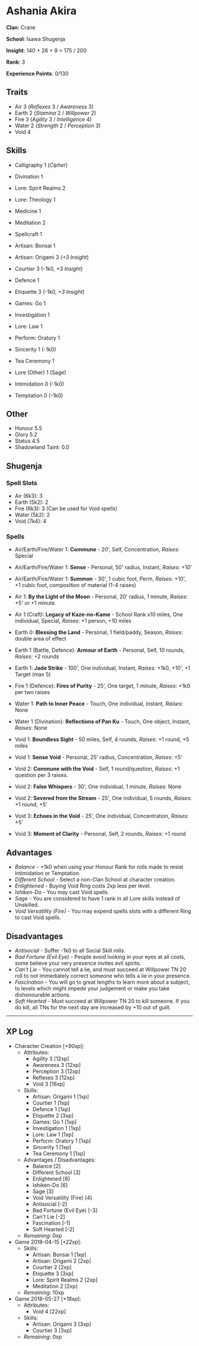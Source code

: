 # Ashania Akira
**Clan**: Crane

**School**: Isawa Shugenja

**Insight**: 140 + 26 + 9 = 175 / 200

**Rank**: 3

**Experience Points**: 0/130

## Traits
+ Air 3 (_Reflexes_ 3 / _Awareness_ 3)
+ Earth 2 (_Stamina_ 2 / _Willpower_ 2)
+ Fire 3 (_Agility_ 3 / _Intelligence_ 4)
+ Water 2 (_Strength_ 2 / _Perception_ 3)
+ Void 4

## Skills
+ Calligraphy 1 (_Cipher_)
+ Divination 1
+ Lore: Spirit Realms 2
+ Lore: Theology 1
+ Medicine 1
+ Meditation 2
+ Spellcraft 1

+ Artisan: Bonsai 1
+ Artisan: Origami 3 (_+3 Insight_)
+ Courtier 3 (-1k0, _+3 Insight_)
+ Defence 1
+ Etiquette 3 (-1k0, _+3 Insight_)
+ Games: Go 1
+ Investigation 1
+ Lore: Law 1
+ Perform: Oratory 1
+ Sincerity 1 (-1k0)
+ Tea Ceremony 1

+ Lore (Other) 1 (Sage)
+ Intimidation 0 (-1k0)
+ Temptation 0 (-1k0)

## Other
+ Honour 5.5
+ Glory 5.2
+ Status 4.5
+ Shadowland Taint: 0.0

## Shugenja
### Spell Slots
+ Air (6k3): 3
+ Earth (5k2): 2
+ Fire (6k3): 3 (Can be used for Void spells)
+ Water (5k2): 2
+ Void (7k4): 4

### Spells
+ Air/Earth/Fire/Water 1: **Commune** - 20', Self, Concentration, _Raises_: Special
+ Air/Earth/Fire/Water 1: **Sense** - Personal, 50' radius, Instant, _Raises_: +10'
+ Air/Earth/Fire/Water 1: **Summon** - 30', 1 cubic foot, Perm, _Raises_: +10', +1 cubic foot, composition of material (1-4 raises)

+ Air 1: **By the Light of the Moon** - Personal, 20' radius, 1 minute, _Raises_: +5' or +1 minute.
+ Air 1 (Craft): **Legacy of Kaze-no-Kame** - School Rank x10 miles, One individual, Special, _Raises_: +1 person, +10 miles

+ Earth 0: **Blessing the Land** - Personal, 1 field/paddy, Season, _Raises_: double area of effect
+ Earth 1 (Battle, Defence): **Armour of Earth** - Personal, Self, 10 rounds, _Raises_: +2 rounds
+ Earth 1: **Jade Strike** - 100', One individual, Instant, _Raises_: +1k0, +10', +1 Target (max 5)

+ Fire 1 (Defence): **Fires of Purity** - 25', One target, 1 minute, _Raises_: +1k0 per two raises

+ Water 1: **Path to Inner Peace** - Touch, One individual, Instant, _Raises_: None
+ Water 1 (Divination): **Reflections of Pan Ku** - Touch, One object, Instant, _Raises_: None

+ Void 1: **Boundless Sight** - 50 miles, Self, 4 rounds, _Raises_: +1 round, +5 miles
+ Void 1: **Sense Void** - Personal, 25' radius, Concentration, _Raises_: +5'
+ Void 2: **Commune with the Void** - Self, 1 round/question, _Raises_: +1 question per 3 raises.
+ Void 2: **False Whispers** - 30', One individual, 1 minute, _Raises_: None
+ Void 2: **Severed from the Stream** - 25', One individual, 5 rounds, _Raises_: +1 round, +5'
+ Void 3: **Echoes in the Void** - 25', One individual, Concentration, _Raises_: +5'
+ Void 3: **Moment of Clarity** - Personal, Self, 2 rounds, _Raises_: +1 round

## Advantages
+ _Balance_ - +1k0 when using your Honour Rank for rolls made to resist Intimidation or Temptation.
+ _Different School_ - Select a non-Clan School at character creation.
+ _Enlightened_ - Buying Void Ring costs 2xp less per level.
+ _Ishiken-Do_ - You may cast Void spells.
+ _Sage_ - You are considered to have 1 rank in all Lore skills instead of Unskilled.
+ _Void Versatility (Fire)_ - You may expend spells slots with a different Ring to cast Void spells.

## Disadvantages
+ _Antisocial_ - Suffer -1k0 to all Social Skill rolls.
+ _Bad Fortune (Evil Eye)_ - People avoid looking in your eyes at all costs, some believe your very presence invites evil spirits.
+ _Can't Lie_ - You cannot tell a lie, and must succeed at Willpower TN 20 roll to not immediately correct someone who tells a lie in your presence.
+ _Fascination_ - You will go to great lengths to learn more about a subject, to levels which might impede your judgement or make you take dishonourable actions.
+ _Soft Hearted_ - Must succeed at Willpower TN 20 to kill someone.  If you do kill, all TNs for the next day are increased by +10 out of guilt.

***
## XP Log
+ Character Creation [_+90xp_]:
	+ Attributes:
		+ Agility 3 [12xp]
		+ Awareness 3 [12xp]
		+ Perception 3 [12xp]
		+ Reflexes 3 [12xp]
		+ Void 3 [16xp]
	+ Skills:
		+ Artisan: Origami 1 [1xp]
		+ Courtier 1 [1xp]
		+ Defence 1 [1xp]
		+ Etiquette 2 [3xp]
		+ Games: Go 1 [1xp]
		+ Investigation 1 [1xp]
		+ Lore: Law 1 [1xp]
		+ Perform: Oratory 1 [1xp]
		+ Sincerity 1 [1xp]
		+ Tea Ceremony 1 [1xp]
	+ Advantages / Disadvantages:
		+ Balance [2]
		+ Different School [3]
		+ Enlightened [6]
		+ Ishiken-Do [6]
		+ Sage [3]
		+ Void Versatility (Fire) [4]
		+ Antisocial [-2]
		+ Bad Fortune (Evil Eye) [-3]
		+ Can't Lie [-2]
		+ Fascination [-1]
		+ Soft Hearted [-2]
	+ _Remaining_: 0xp
+ Game 2018-04-15 [_+22xp_]:
	+ Skills:
		+ Artisan: Bonsai 1 [1xp]
		+ Artisan: Origami 2 [2xp]
		+ Courtier 2 [2xp]
		+ Etiquette 3 [3xp]
		+ Lore: Spirit Realms 2 [2xp]
		+ Meditation 2 [2xp]
	+ _Remaining_: 10xp
+ Game 2018-05-27 [_+18xp_]:
	+ Attributes:
		+ Void 4 [22xp]
	+ Skills:
		+ Artisan: Origami 3 [3xp]
		+ Courtier 3 [3xp]
	+ _Remaining_: 0xp